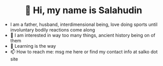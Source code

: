 <h1 align="center" title="and I am happy you are here">👋 Hi, my name is Salahudin</h1>



- I am a father, husband, interdimensional being, love doing sports until involuntary bodily reactions come along
- 👀 I am interested in way too many things, ancient history being on of them
- 🌱 Learning is the way
- 📫 How to reach me: msg me here or find my contact info at salko dot site
